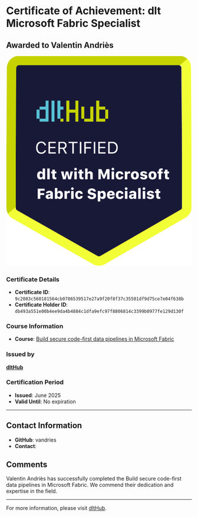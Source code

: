 
# Certificate of Achievement: dlt Microsoft Fabric Specialist

## Awarded to **Valentin Andriès**

![Course Image](../badges/dlt_microsoft_fabric_specialist_badge.png)

### Certificate Details
- **Certificate ID**: `9c2083c560181564cb0786539517e27a9f20f8f37c35501df9d75ce7e04f638b`
- **Certificate Holder ID**: `db493a551e00b4ee9da4b4884c1dfa9efc97f8806814c3399b0977fe129d130f`

### Course Information
- **Course**: [Build secure code-first data pipelines in Microsoft Fabric](https://www.youtube.com/live/wca8DnKucBM)

### Issued by
[**dltHub**](https://dlthub.com/) 

### Certification Period
- **Issued**: June 2025
- **Valid Until**: No expiration

---

## Contact Information
- **GitHub**: vandries
- **Contact**: 

## Comments
Valentin Andriès has successfully completed the Build secure code-first data pipelines in Microsoft Fabric. We commend their dedication and expertise in the field.

---

For more information, please visit [dltHub](https://dlthub.com/).
    
